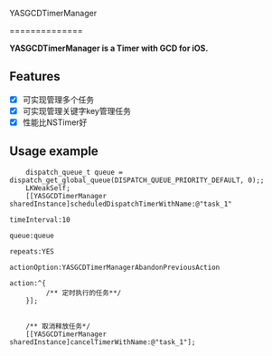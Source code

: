 YASGCDTimerManager

==============

**YASGCDTimerManager is a  Timer with GCD  for iOS.**  

## Features
- [x] 	 可实现管理多个任务
- [x] 	 可实现管理关键字key管理任务
- [x] 	 性能比NSTimer好

## Usage example 
```objc
    dispatch_queue_t queue = dispatch_get_global_queue(DISPATCH_QUEUE_PRIORITY_DEFAULT, 0);;
    LKWeakSelf;
    [[YASGCDTimerManager sharedInstance]scheduledDispatchTimerWithName:@"task_1"
                                                          timeInterval:10
                                                                 queue:queue
                                                               repeats:YES
                                                          actionOption:YASGCDTimerManagerAbandonPreviousAction
                                                                action:^{
         /** 定时执行的任务**/
    }];
    
    
    /** 取消释放任务*/
    [[YASGCDTimerManager sharedInstance]cancelTimerWithName:@"task_1"];
    
 ```

